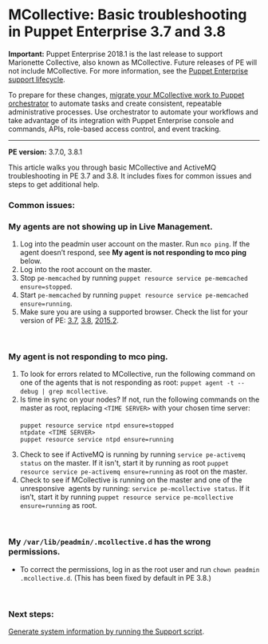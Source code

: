# MCollective: Basic troubleshooting in Puppet Enterprise 3.7 and 3.8
<p><strong>Important:</strong> Puppet Enterprise 2018.1 is the last release to support Marionette Collective, also known as MCollective. Future releases of PE will not include MCollective. For more information, see the <a href="https://puppet.com/products/puppet-enterprise/product-support-lifecycle/" target="_blank" rel="noopener">Puppet Enterprise support lifecycle</a>.</p>
<p>To prepare for these changes, <a title="Migrate MCollective" href="https://github.com/puppetlabs/docs-archive/blob/main/pe/2018.1/migrating_from_mcollective_to_orchestrator.md">migrate your MCollective work to Puppet orchestrator</a> to automate tasks and create consistent, repeatable administrative processes. Use orchestrator to automate your workflows and take advantage of its integration with Puppet Enterprise console and commands, APIs, role-based access control, and event tracking.</p>
<hr>
<p><strong>PE version:</strong> 3.7.0, 3.8.1</p>
<p>This article walks you through basic MCollective and ActiveMQ troubleshooting in PE 3.7 and 3.8. It includes fixes for common issues and steps to get additional help.</p>
<h3><strong>Common issues:</strong></h3>
<h3><strong>My agents are not showing up in Live Management.</strong></h3>
<ol>
<li>Log into the peadmin user account on the master. Run <code>mco ping</code>. If the agent doesn’t respond, see <strong>My agent is not responding to mco ping</strong> below.</li>
<li>Log into the root account on the master.</li>
<li>Stop <code>pe-memcached</code> by running <code>puppet resource service pe-memcached ensure=stopped</code>.</li>
<li>Start <code>pe-memcached</code> by running <code>puppet resource service pe-memcached ensure=running</code>.</li>
<li>Make sure you are using a supported browser. Check the list for your version of PE: <a href="https://github.com/puppetlabs/docs-archive/blob/0ced872/pe/3.7/install_system_requirements.markdown">3.7</a>, <a href="https://github.com/puppetlabs/docs-archive/blob/main/pe/3.8/install_system_requirements.markdown">3.8</a>, <a href="https://github.com/puppetlabs/docs-archive/blob/0ced872/pe/2015.2/install_system_requirements.markdown">2015.2</a>.</li>
</ol>
<p> </p>
<h3><strong>My agent is not responding to mco ping.</strong></h3>
<ol>
<li>To look for errors related to MCollective, run the following command on one of the agents that is not responding as root: <code>puppet agent -t --debug | grep mcollective</code>.</li>
<li>Is time in sync on your nodes? If not, run the following commands on the master as root, replacing <code>&lt;TIME SERVER&gt;</code> with your chosen time server:<br><br><code>puppet resource service ntpd ensure=stopped<br>ntpdate &lt;TIME SERVER&gt;<br>puppet resource service ntpd ensure=running<br><br></code>
</li>
<li>Check to see if ActiveMQ is running by running <code>service pe-activemq status</code> on the master. If it isn't, start it by running as root <code>puppet resource service pe-activemq ensure=running</code> as root on the master.</li>
<li>Check to see if MCollective is running on the master and one of the unresponsive  agents by running: <code>service pe-mcollective status</code>. If it isn’t, start it by running <code>puppet resource service pe-mcollective ensure=running</code> as root.</li>
</ol>
<p> </p>
<h3><strong>My <code>/var/lib/peadmin/.mcollective.d</code> has the wrong permissions.</strong></h3>
<ul>
<li>To correct the permissions, log in as the root user and run <code>chown peadmin .mcollective.d</code>. (This has been fixed by default in PE 3.8.)</li>
</ul>
<p> </p>
<h3><strong>Next steps:</strong></h3>
<p><a href="https://support.puppet.com/hc/en-us/articles/204923704-Generate-System-Information-by-Running-the-Support-Script">Generate system information by running the Support script</a>.</p>
